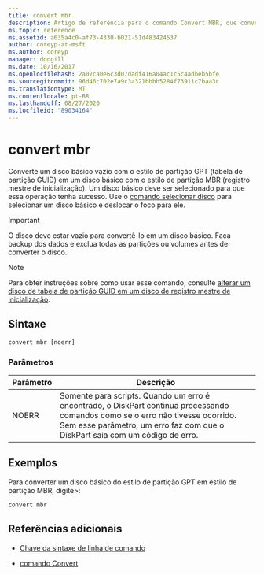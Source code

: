 ```yaml
---
title: convert mbr
description: Artigo de referência para o comando Convert MBR, que converte um disco básico vazio com o estilo de partição GPT (tabela de partição GUID) em um disco básico com o estilo de partição MBR (registro mestre de inicialização).
ms.topic: reference
ms.assetid: a635a4c0-af73-4330-b021-51d483424537
author: coreyp-at-msft
ms.author: coreyp
manager: dongill
ms.date: 10/16/2017
ms.openlocfilehash: 2a07ca0e6c3d07dadf416a04ac1c5c4adbeb5bfe
ms.sourcegitcommit: 96d46c702e7a9c3a321bbbb5284f73911c7baa3c
ms.translationtype: MT
ms.contentlocale: pt-BR
ms.lasthandoff: 08/27/2020
ms.locfileid: "89034164"
---
```

# <a name="convert-mbr"></a>convert mbr

Converte um disco básico vazio com o estilo de partição GPT (tabela de partição GUID) em um disco básico com o estilo de partição MBR (registro mestre de inicialização). Um disco básico deve ser selecionado para que essa operação tenha sucesso. Use o [comando selecionar disco](select-disk.md) para selecionar um disco básico e deslocar o foco para ele.

> [!IMPORTANT]
> O disco deve estar vazio para convertê-lo em um disco básico. Faça backup dos dados e exclua todas as partições ou volumes antes de converter o disco.

> [!NOTE]
> Para obter instruções sobre como usar esse comando, consulte [alterar um disco de tabela de partição GUID em um disco de registro mestre de inicialização](/previous-versions/windows/it-pro/windows-server-2008-r2-and-2008/cc725797(v=ws.11)).

## <a name="syntax"></a>Sintaxe

```
convert mbr [noerr]
```

### <a name="parameters"></a>Parâmetros

| Parâmetro | Descrição |
| --------- | ----------- |
| NOERR | Somente para scripts. Quando um erro é encontrado, o DiskPart continua processando comandos como se o erro não tivesse ocorrido. Sem esse parâmetro, um erro faz com que o DiskPart saia com um código de erro. |

## <a name="examples"></a>Exemplos

Para converter um disco básico do estilo de partição GPT em estilo de partição MBR, digite>:

```
convert mbr
```

## <a name="additional-references"></a>Referências adicionais

- [Chave da sintaxe de linha de comando](command-line-syntax-key.md)

- [comando Convert](convert.md)
